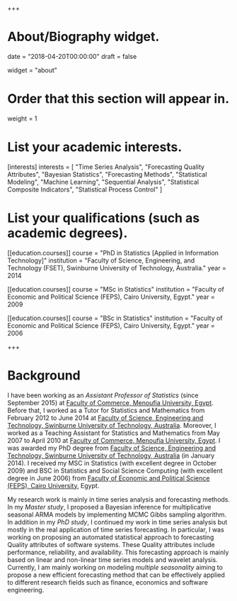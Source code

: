 +++
# About/Biography widget.

date = "2018-04-20T00:00:00"
draft = false

widget = "about"

# Order that this section will appear in.
weight = 1

# List your academic interests.
[interests]
  interests = [
    "Time Series Analysis",
    "Forecasting Quality Attributes",
    "Bayesian Statistics",
    "Forecasting Methods",
    "Statistical Modeling",
    "Machine Learning", 
    "Sequential Analysis", 
    "Statistical Composite Indicators",
    "Statistical Process Control"
  ]

# List your qualifications (such as academic degrees).
[[education.courses]]
  course = "PhD in Statistics [Applied in Information Technology]"
  institution = "Faculty of Science, Engineering, and Technology (FSET), Swinburne University of Technology, Australia."
  year = 2014

[[education.courses]]
  course = "MSc in Statistics"
  institution = "Faculty of Economic and Political Science (FEPS), Cairo University, Egypt."
  year = 2009

[[education.courses]]
  course = "BSc in Statistics"
  institution = "Faculty of Economic and Political Science (FEPS), Cairo University, Egypt."
  year = 2006
 
+++

# Background

I have been working as an *Assistant Professor of Statistics* (since September 2015) at <a href = "http://www.menofia.edu.eg/Home/en">Faculty of Commerce, Menoufia University, Egypt</a>. Before that, I worked as a Tutor for Statistics and Mathematics from February 2012 to June 2014 at <a href = "http://www.swin.edu.au/">Faculty of Science, Engineering and Technology, Swinburne University of Technology, Australia</a>. Moreover, I worked as a Teaching Assistant for Statistics and Mathematics from May 2007 to April 2010 at <a href = "http://www.menofia.edu.eg/Home/en">Faculty of Commerce, Menoufia University, Egypt</a>. I was awarded my PhD degree from <a href = "http://www.swin.edu.au/">Faculty of Science, Engineering and Technology, Swinburne University of Technology, Australia</a> (in January 2014). I received my MSC in Statistics (with excellent degree in October 2009) and BSC in Statistics and Social Science Computing (with excellent degree in June 2006) from <a href = "http://www.feps.eun.eg/">Faculty of Economic and Political Science (FEPS), Cairo University</a>, Egypt.

My research work is mainly in time series analysis and forecasting methods. In my *Master study*, I  proposed a Bayesian inference for multiplicative seasonal ARMA models by implementing MCMC Gibbs sampling algorithm. In addition in my *PhD study*, I continued my work in time series analysis but mostly in the real application of time series forecasting. In particular, I was working on proposing an automated statistical approach to forecasting Quality attributes of software systems. These Quality attributes include performance, reliability, and availability. This forecasting approach is mainly based on linear and non-linear time series models and wavelet analysis. Currently, I am mainly working on modeling *multiple seasonality* aiming to propose a new efficient forecasting method that can be effectively applied to different research fields such as finance, economics and software engineering.

